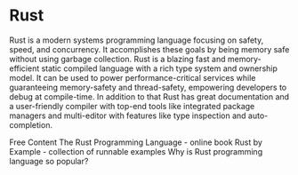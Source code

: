 # Rust

Rust is a modern systems programming language focusing on safety, speed, and concurrency. It accomplishes these goals by being memory safe without using garbage collection.
Rust is a blazing fast and memory-efficient static compiled language with a rich type system and ownership model. It can be used to power performance-critical services while guaranteeing memory-safety and thread-safety, empowering developers to debug at compile-time. In addition to that Rust has great documentation and a user-friendly compiler with top-end tools like integrated package managers and multi-editor with features like type inspection and auto-completion.

<ResourceGroupTitle>Free Content</ResourceGroupTitle>
<BadgeLink badgeText='Read' colorScheme="yellow" href='https://doc.rust-lang.org/book/'>The Rust Programming Language - online book</BadgeLink>
<BadgeLink badgeText='Read' colorScheme="yellow" href='https://doc.rust-lang.org/stable/rust-by-example/index.html'>Rust by Example - collection of runnable examples</BadgeLink>
<BadgeLink badgeText='Read' colorScheme="yellow" href='https://codilime.com/blog/why-is-rust-programming-language-so-popular/'>Why is Rust programming language so popular?</BadgeLink>
